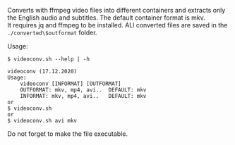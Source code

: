 Converts with ffmpeg video files into different containers and extracts only the English audio and subtitles. The default container format is mkv.  
It requires jq and ffmpeg to be installed.
ALl converted files are saved in the `./converted\$outformat` folder.

Usage:

```
$ videoconv.sh --help | -h

videoconv (17.12.2020)
Usage:
	videoconv [INFORMAT] [OUTFORMAT]
	OUTFORMAT: mkv, mp4, avi..	DEFAULT: mkv
	INFORMAT: mkv, mp4, avi..	DEFAULT: mkv
or
$ videoconv.sh
or
$ videoconv.sh avi mkv
```

Do not forget to make the file executable.
